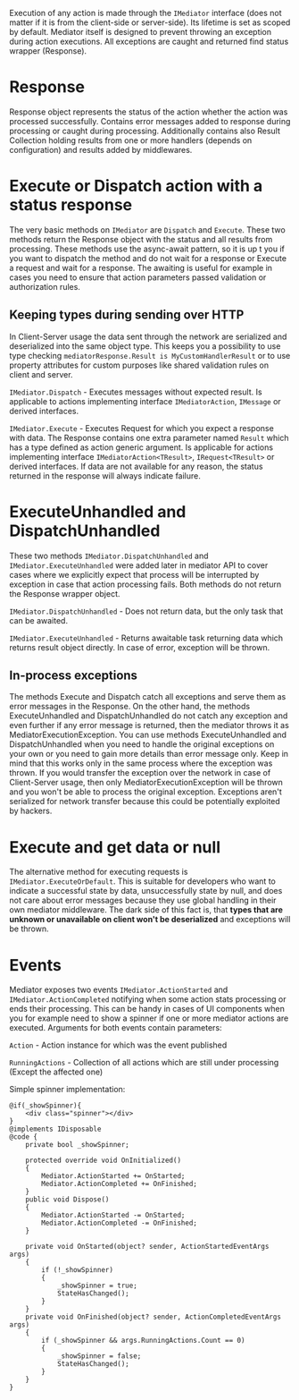 Execution of any action is made through the `IMediator` interface (does not matter if it is from the client-side or server-side). 
Its lifetime is set as scoped by default.
Mediator itself is designed to prevent throwing an exception during action executions. All exceptions are caught and returned find status wrapper (Response).

# Response
Response object represents the status of the action whether the action was processed successfully. Contains error messages added to response during processing or caught during processing. Additionally contains also Result Collection holding results from one or more handlers (depends on configuration) and results added by middlewares.

# Execute or Dispatch action with a status response
The very basic methods on `IMediator` are `Dispatch` and `Execute`. These two methods return the Response object with the status and all results from processing. These methods use the async-await pattern, so it is up t you if you want to dispatch the method and do not wait for a response or Execute a request and wait for a response. 
The awaiting is useful for example in cases you need to ensure that action parameters passed validation or authorization rules.

## Keeping types during sending over HTTP
In Client-Server usage the data sent through the network are serialized and deserialized into the same object type. This keeps you a possibility to use type checking `mediatorResponse.Result is MyCustomHandlerResult` or to use property attributes for custom purposes like shared validation rules on client and server.

`IMediator.Dispatch` - Executes messages without expected result. Is applicable to actions implementing interface `IMediatorAction`, `IMessage` or derived interfaces.

`IMediator.Execute` - Executes Request for which you expect a response with data. The Response contains one extra parameter named `Result` which has a type defined as action generic argument. Is applicable for actions implementing interface `IMediatorAction<TResult>`, `IRequest<TResult>` or derived interfaces. 
If data are not available for any reason, the status returned in the response will always indicate failure.

# ExecuteUnhandled and DispatchUnhandled
These two methods `IMediator.DispatchUnhandled` and `IMediator.ExecuteUnhandled` were added later in mediator API to cover cases where we explicitly expect that process will be interrupted by exception in case that action processing fails. Both methods do not return the Response wrapper object.

`IMediator.DispatchUnhandled` - Does not return data, but the only task that can be awaited.

`IMediator.ExecuteUnhandled` - Returns awaitable task returning data which returns result object directly. In case of error, exception will be thrown.

## In-process exceptions
The methods Execute and Dispatch catch all exceptions and serve them as error messages in the Response. On the other hand, the methods ExecuteUnhandled and DispatchUnhandled do not catch any exception and even further if any error message is returned, then the mediator throws it as MediatorExecutionException.
You can use methods ExecuteUnhandled and DispatchUnhandled when you need to handle the original exceptions on your own or you need to gain more details than error message only.
Keep in mind that this works only in the same process where the exception was thrown. If you would transfer the exception over the network in case of Client-Server usage, then only MediatorExecutionException will be thrown and you won't be able to process the original exception. 
Exceptions aren't serialized for network transfer because this could be potentially exploited by hackers. 


# Execute and get data or null
The alternative method for executing requests is `IMediator.ExecuteOrDefault`. This is suitable for developers who want to indicate a successful state by data, unsuccessfully state by null, and does not care about error messages because they use global handling in their own mediator middleware.
The dark side of this fact is, that **types that are unknown or unavailable on client won't be deserialized** and exceptions will be thrown. 

# Events
Mediator exposes two events `IMediator.ActionStarted` and `IMediator.ActionCompleted` notifying when some action stats processing or ends their processing. This can be handy in cases of UI components when you for example need to show a spinner if one or more mediator actions are executed.
Arguments for both events contain parameters:

`Action` - Action instance for which was the event published

`RunningActions` - Collection of all actions which are still under processing (Except the affected one)

Simple spinner implementation:
```
@if(_showSpinner){
    <div class="spinner"></div>
}
@implements IDisposable
@code {
    private bool _showSpinner;

    protected override void OnInitialized()
    {
        Mediator.ActionStarted += OnStarted;
        Mediator.ActionCompleted += OnFinished;
    }
    public void Dispose()
    {
        Mediator.ActionStarted -= OnStarted;
        Mediator.ActionCompleted -= OnFinished;
    }

    private void OnStarted(object? sender, ActionStartedEventArgs args)
    {
        if (!_showSpinner)
        {
            _showSpinner = true;
            StateHasChanged();
        }
    }
    private void OnFinished(object? sender, ActionCompletedEventArgs args)
    {
        if (_showSpinner && args.RunningActions.Count == 0)
        {
            _showSpinner = false;
            StateHasChanged();
        }
    }
}
```
